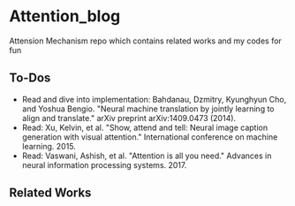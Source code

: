 # Attention_blog
Attension Mechanism repo which contains related works and my codes for fun

## To-Dos
* Read and dive into implementation: Bahdanau, Dzmitry, Kyunghyun Cho, and Yoshua Bengio. "Neural machine translation by jointly learning to align and translate." arXiv preprint arXiv:1409.0473 (2014).
* Read: Xu, Kelvin, et al. "Show, attend and tell: Neural image caption generation with visual attention." International conference on machine learning. 2015.
* Read: Vaswani, Ashish, et al. "Attention is all you need." Advances in neural information processing systems. 2017.

## Related Works
